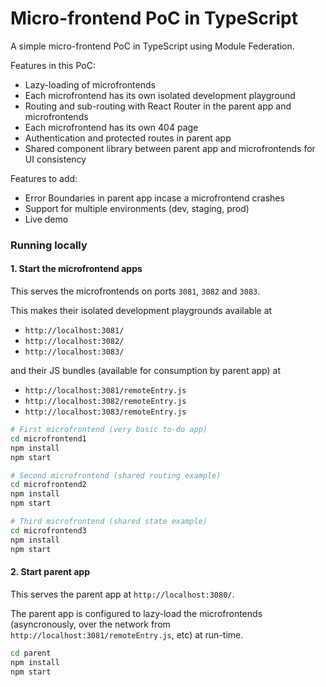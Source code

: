 # Micro-frontend PoC in TypeScript

A simple micro-frontend PoC in TypeScript using Module Federation.

Features in this PoC:

- Lazy-loading of microfrontends
- Each microfrontend has its own isolated development playground
- Routing and sub-routing with React Router in the parent app and microfrontends
- Each microfrontend has its own 404 page
- Authentication and protected routes in parent app
- Shared component library between parent app and microfrontends for UI consistency

Features to add:

- Error Boundaries in parent app incase a microfrontend crashes
- Support for multiple environments (dev, staging, prod)
- Live demo

### Running locally

#### 1. Start the microfrontend apps

This serves the microfrontends on ports `3081`, `3082` and `3083`.

This makes their isolated development playgrounds available at

- `http://localhost:3081/`
- `http://localhost:3082/`
- `http://localhost:3083/`

and their JS bundles (available for consumption by parent app) at

- `http://localhost:3081/remoteEntry.js`
- `http://localhost:3082/remoteEntry.js`
- `http://localhost:3083/remoteEntry.js`

```sh
# First microfrontend (very basic to-do app)
cd microfrontend1
npm install
npm start

# Second microfrontend (shared routing example)
cd microfrontend2
npm install
npm start

# Third microfrontend (shared state example)
cd microfrontend3
npm install
npm start
```

#### 2. Start parent app

This serves the parent app at `http://localhost:3080/`.

The parent app is configured to lazy-load the microfrontends (asyncronously, over the network from `http://localhost:3081/remoteEntry.js`, etc) at run-time.

```sh
cd parent
npm install
npm start
```
